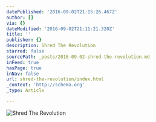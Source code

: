 ```yaml
---
datePublished: '2016-09-02T21:15:26.467Z'
author: []
via: {}
dateModified: '2016-09-02T21:11:21.320Z'
title: ''
publisher: {}
description: Shred The Revolution
starred: false
sourcePath: _posts/2016-09-02-shred-the-revolution.md
inFeed: true
hasPage: true
inNav: false
url: shred-the-revolution/index.html
_context: 'http://schema.org'
_type: Article

---
```

![Shred The Revolution](https://the-grid-user-content.s3-us-west-2.amazonaws.com/8ca03255-7e6b-4c3c-a90e-f1fe8178ccd6.jpg)